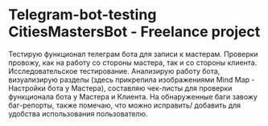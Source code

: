 # Telegram-bot-testing CitiesMastersBot - Freelance project
Тестирую функционал телеграм бота для записи к мастерам. Проверки провожу, как на работу со стороны мастера, так и со стороны клиента.
Исследовательское тестирование. Анализирую работу бота, визуализирую разделы (здесь прикрепила изображениями Mind Map - Настройки бота у Мастера), составляю чек-листы для проверки функционала бота у Мастера и Клиента. На обнаруженные баги завожу баг-репорты, также помечаю, что можно исправить/ добавить для удобства использования пользователю.
